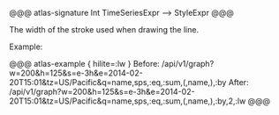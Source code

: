 @@@ atlas-signature
Int
TimeSeriesExpr
-->
StyleExpr
@@@

The width of the stroke used when drawing the line.

Example:

@@@ atlas-example { hilite=:lw }
Before: /api/v1/graph?w=200&h=125&s=e-3h&e=2014-02-20T15:01&tz=US/Pacific&q=name,sps,:eq,:sum,(,name,),:by
After: /api/v1/graph?w=200&h=125&s=e-3h&e=2014-02-20T15:01&tz=US/Pacific&q=name,sps,:eq,:sum,(,name,),:by,2,:lw
@@@